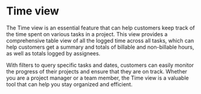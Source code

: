 # Time view

The Time view is an essential feature that can help customers keep track of the time spent on various tasks in a project. This view provides a comprehensive table view of all the logged time across all tasks, which can help customers get a summary and totals of billable and non-billable hours, as well as totals logged by assignees.

With filters to query specific tasks and dates, customers can easily monitor the progress of their projects and ensure that they are on track. Whether you are a project manager or a team member, the Time view is a valuable tool that can help you stay organized and efficient.

<img :src="$withBase('/assets/img/projects/time-view.png')">